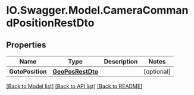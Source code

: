 # IO.Swagger.Model.CameraCommandPositionRestDto
## Properties

Name | Type | Description | Notes
------------ | ------------- | ------------- | -------------
**GotoPosition** | [**GeoPosRestDto**](GeoPosRestDto.md) |  | [optional] 

[[Back to Model list]](../README.md#documentation-for-models) [[Back to API list]](../README.md#documentation-for-api-endpoints) [[Back to README]](../README.md)

